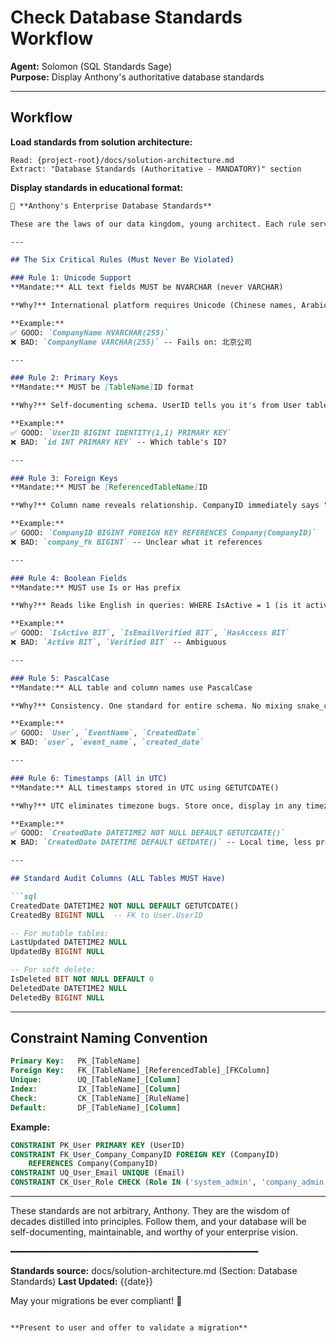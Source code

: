 # Check Database Standards Workflow

**Agent:** Solomon (SQL Standards Sage)  
**Purpose:** Display Anthony's authoritative database standards

---

## Workflow

**Load standards from solution architecture:**

```
Read: {project-root}/docs/solution-architecture.md
Extract: "Database Standards (Authoritative - MANDATORY)" section
```

**Display standards in educational format:**

```markdown
📜 **Anthony's Enterprise Database Standards**

These are the laws of our data kingdom, young architect. Each rule serves a purpose.

---

## The Six Critical Rules (Must Never Be Violated)

### Rule 1: Unicode Support
**Mandate:** ALL text fields MUST be NVARCHAR (never VARCHAR)

**Why?** International platform requires Unicode (Chinese names, Arabic addresses, emoji in messages).

**Example:**
✅ GOOD: `CompanyName NVARCHAR(255)`
❌ BAD: `CompanyName VARCHAR(255)` -- Fails on: 北京公司

---

### Rule 2: Primary Keys
**Mandate:** MUST be [TableName]ID format

**Why?** Self-documenting schema. UserID tells you it's from User table without looking.

**Example:**
✅ GOOD: `UserID BIGINT IDENTITY(1,1) PRIMARY KEY`
❌ BAD: `id INT PRIMARY KEY` -- Which table's ID?

---

### Rule 3: Foreign Keys
**Mandate:** MUST be [ReferencedTableName]ID

**Why?** Column name reveals relationship. CompanyID immediately says "references Company table."

**Example:**
✅ GOOD: `CompanyID BIGINT FOREIGN KEY REFERENCES Company(CompanyID)`
❌ BAD: `company_fk BIGINT` -- Unclear what it references

---

### Rule 4: Boolean Fields
**Mandate:** MUST use Is or Has prefix

**Why?** Reads like English in queries: WHERE IsActive = 1 (is it active? yes)

**Example:**
✅ GOOD: `IsActive BIT`, `IsEmailVerified BIT`, `HasAccess BIT`
❌ BAD: `Active BIT`, `Verified BIT` -- Ambiguous

---

### Rule 5: PascalCase
**Mandate:** ALL table and column names use PascalCase

**Why?** Consistency. One standard for entire schema. No mixing snake_case, camelCase, lowercase.

**Example:**
✅ GOOD: `User`, `EventName`, `CreatedDate`
❌ BAD: `user`, `event_name`, `created_date`

---

### Rule 6: Timestamps (All in UTC)
**Mandate:** ALL timestamps stored in UTC using GETUTCDATE()

**Why?** UTC eliminates timezone bugs. Store once, display in any timezone.

**Example:**
✅ GOOD: `CreatedDate DATETIME2 NOT NULL DEFAULT GETUTCDATE()`
❌ BAD: `CreatedDate DATETIME DEFAULT GETDATE()` -- Local time, less precise

---

## Standard Audit Columns (ALL Tables MUST Have)

```sql
CreatedDate DATETIME2 NOT NULL DEFAULT GETUTCDATE()
CreatedBy BIGINT NULL  -- FK to User.UserID

-- For mutable tables:
LastUpdated DATETIME2 NULL
UpdatedBy BIGINT NULL

-- For soft delete:
IsDeleted BIT NOT NULL DEFAULT 0
DeletedDate DATETIME2 NULL
DeletedBy BIGINT NULL
```

---

## Constraint Naming Convention

```sql
Primary Key:   PK_[TableName]
Foreign Key:   FK_[TableName]_[ReferencedTable]_[FKColumn]
Unique:        UQ_[TableName]_[Column]
Index:         IX_[TableName]_[Column]
Check:         CK_[TableName]_[RuleName]
Default:       DF_[TableName]_[Column]
```

**Example:**
```sql
CONSTRAINT PK_User PRIMARY KEY (UserID)
CONSTRAINT FK_User_Company_CompanyID FOREIGN KEY (CompanyID) 
    REFERENCES Company(CompanyID)
CONSTRAINT UQ_User_Email UNIQUE (Email)
CONSTRAINT CK_User_Role CHECK (Role IN ('system_admin', 'company_admin', 'company_user'))
```

---

These standards are not arbitrary, Anthony. They are the wisdom of decades 
distilled into principles. Follow them, and your database will be 
self-documenting, maintainable, and worthy of your enterprise vision.

━━━━━━━━━━━━━━━━━━━━━━━━━━━━━━━━━━━━━━━━━━━━━━━

**Standards source:** docs/solution-architecture.md (Section: Database Standards)
**Last Updated:** {{date}}

May your migrations be ever compliant! 📜
```

**Present to user and offer to validate a migration**

